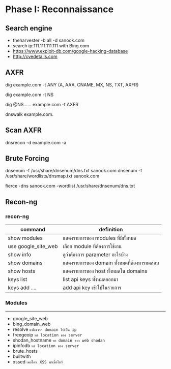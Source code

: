 # Phase I: Reconnaissance

## Search engine
* theharvester -b all -d sanook.com
* search ip:111.111.111.111 with Bing.com
* <https://www.exploit-db.com/google-hacking-database>
* <http://cvedetails.com>

## AXFR
dig example.com -t ANY (A, AAA, CNAME, MX, NS, TXT, AXFR)

dig example.com -t NS

dig @NS...... example.com -t AXFR

dnswalk example.com.

## Scan AXFR
dnsrecon -d example.com -a

## Brute Forcing
dnsenum -f /usr/share/dnsenum/dns.txt sanook.com
dnsenum -f /usr/share/wordlists/dnsmap.txt sanook.com

fierce -dns sanook.com -wordlist /usr/share/dnsenum/dns.txt

## Recon-ng
### recon-ng
| command | definition |
|---------|------------|
| show modules		  | แสดงรายการของ modules ที่มีทั้งหมด 		   	|
| use google_site_web | เลือก module ที่ต้องการใช้งาน 	  			|
| show info 		  | ดูว่าต้องการ parameter อะไรบ้าง 				|
| show domains 		  | แสดงรายการของ domain ทั้งหมดที่ต้องหารทดสอบ 	|
| show hosts 		  | แสดงรายการของ host ทั้งหมดใน domains 		|
| keys list | list api keys ทั้งหมดออกมา |
| keys add .... | add api key เข้าไปในรายการ |

### Modules
_______
* google_site_web
* bing_domain_web
* resolve `แปลงจาก domain ไปเป็น ip`
* freegeoip `หา location ของ server`
* shodan_hostname `หา domain จาก web shodan`
* ipinfodb `หา location ของ server`
* brute_hosts
* builtwith
* xssed `เคยโดน XSS มาเมื่อไหร่`
